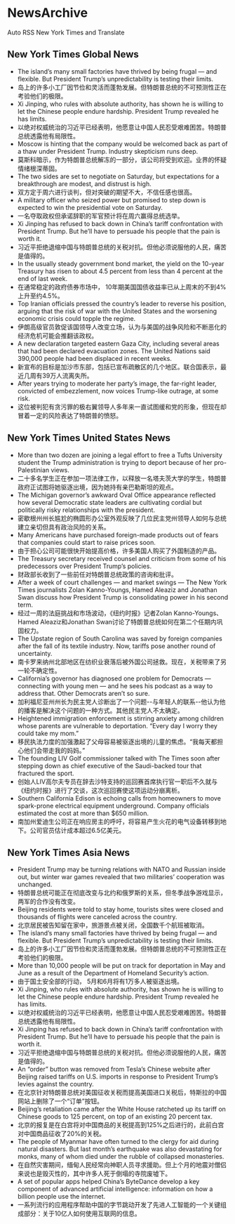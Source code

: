 # NewsArchive
Auto RSS New York Times and Translate

## New York Times Global News
* The island’s many small factories have thrived by being frugal — and flexible. But President Trump’s unpredictability is testing their limits.
* 岛上的许多小工厂因节俭和灵活而蓬勃发展。但特朗普总统的不可预测性正在考验他们的极限。
* Xi Jinping, who rules with absolute authority, has shown he is willing to let the Chinese people endure hardship. President Trump revealed he has limits.
* 以绝对权威统治的习近平已经表明，他愿意让中国人民忍受艰难困苦。特朗普总统透露他有局限性。
* Moscow is hinting that the company would be welcomed back as part of a thaw under President Trump. Industry skepticism runs deep.
* 莫斯科暗示，作为特朗普总统解冻的一部分，该公司将受到欢迎。业界的怀疑情绪根深蒂固。
* The two sides are set to negotiate on Saturday, but expectations for a breakthrough are modest, and distrust is high.
* 双方定于周六进行谈判，但对突破的期望不大，不信任感也很高。
* A military officer who seized power but promised to step down is expected to win the presidential vote on Saturday.
* 一名夺取政权但承诺辞职的军官预计将在周六赢得总统选举。
* Xi Jinping has refused to back down in China’s tariff confrontation with President Trump. But he’ll have to persuade his people that the pain is worth it.
* 习近平拒绝退缩中国与特朗普总统的关税对抗。但他必须说服他的人民，痛苦是值得的。
* In the usually steady government bond market, the yield on the 10-year Treasury has risen to about 4.5 percent from less than 4 percent at the end of last week.
* 在通常稳定的政府债券市场中， 10年期美国国债收益率已从上周末的不到4%上升至约4.5%。
* Top Iranian officials pressed the country’s leader to reverse his position, arguing that the risk of war with the United States and the worsening economic crisis could topple the regime.
* 伊朗高级官员敦促该国领导人改变立场，认为与美国的战争风险和不断恶化的经济危机可能会推翻该政权。
* A new declaration targeted eastern Gaza City, including several areas that had been declared evacuation zones. The United Nations said 390,000 people had been displaced in recent weeks.
* 新宣布的目标是加沙市东部，包括已宣布疏散区的几个地区。联合国表示，最近几周有39万人流离失所。
* After years trying to moderate her party’s image, the far-right leader, convicted of embezzlement, now voices Trump-like outrage, at some risk.
* 这位被判犯有贪污罪的极右翼领导人多年来一直试图缓和党的形象，但现在却冒着一定的风险表达了特朗普的愤怒。

## New York Times United States News
* More than two dozen are joining a legal effort to free a Tufts University student the Trump administration is trying to deport because of her pro-Palestinian views.
* 二十多名学生正在参加一项法律工作，以释放一名塔夫茨大学的学生，特朗普政府正试图将她驱逐出境，因为她持有亲巴勒斯坦的观点。
* The Michigan governor’s awkward Oval Office appearance reflected how several Democratic state leaders are cultivating cordial but politically risky relationships with the president.
* 密歇根州州长尴尬的椭圆形办公室外观反映了几位民主党州领导人如何与总统建立亲切但具有政治风险的关系。
* Many Americans have purchased foreign-made products out of fears that companies could start to raise prices soon.
* 由于担心公司可能很快开始提高价格，许多美国人购买了外国制造的产品。
* The Treasury secretary received counsel and criticism from some of his predecessors over President Trump’s policies.
* 财政部长收到了一些前任对特朗普总统政策的咨询和批评。
* After a week of court challenges — and market swings — The New York Times journalists Zolan Kanno-Youngs, Hamed Aleaziz and Jonathan Swan discuss how President Trump is consolidating power in his second term.
* 经过一周的法庭挑战和市场波动，《纽约时报》记者Zolan Kanno-Youngs、Hamed Aleaziz和Jonathan Swan讨论了特朗普总统如何在第二个任期内巩固权力。
* The Upstate region of South Carolina was saved by foreign companies after the fall of its textile industry. Now, tariffs pose another round of uncertainty.
* 南卡罗来纳州北部地区在纺织业衰落后被外国公司拯救。现在，关税带来了另一轮不确定性。
* California’s governor has diagnosed one problem for Democrats — connecting with young men — and he sees his podcast as a way to address that. Other Democrats aren’t so sure.
* 加利福尼亚州州长为民主党人诊断出了一个问题--与年轻人的联系--他认为他的播客是解决这个问题的一种方式。其他民主党人不太确定。
* Heightened immigration enforcement is stirring anxiety among children whose parents are vulnerable to deportation. “Every day I worry they could take my mom.”
* 移民执法力度的加强激起了父母容易被驱逐出境的儿童的焦虑。“我每天都担心他们会带走我的妈妈。”
* The founding LIV Golf commissioner talked with The Times soon after stepping down as chief executive of the Saudi-backed tour that fractured the sport.
* 创始人LIV高尔夫专员在辞去沙特支持的巡回赛首席执行官一职后不久就与《纽约时报》进行了交谈，这次巡回赛使这项运动分崩离析。
* Southern California Edison is echoing calls from homeowners to move spark-prone electrical equipment underground. Company officials estimated the cost at more than $650 million.
* 南加州爱迪生公司正在响应房主的呼吁，将容易产生火花的电气设备转移到地下。公司官员估计成本超过6.5亿美元。

## New York Times Asia News
* President Trump may be turning relations with NATO and Russian inside out, but winter war games revealed that two militaries’ cooperation was unchanged.
* 特朗普总统可能正在彻底改变与北约和俄罗斯的关系，但冬季战争游戏显示，两军的合作没有改变。
* Beijing residents were told to stay home, tourists sites were closed and thousands of flights were canceled across the country.
* 北京居民被告知留在家中，旅游景点被关闭，全国数千个航班被取消。
* The island’s many small factories have thrived by being frugal — and flexible. But President Trump’s unpredictability is testing their limits.
* 岛上的许多小工厂因节俭和灵活而蓬勃发展。但特朗普总统的不可预测性正在考验他们的极限。
* More than 10,000 people will be put on track for deportation in May and June as a result of the Department of Homeland Security’s action.
* 由于国土安全部的行动， 5月和6月将有1万多人被驱逐出境。
* Xi Jinping, who rules with absolute authority, has shown he is willing to let the Chinese people endure hardship. President Trump revealed he has limits.
* 以绝对权威统治的习近平已经表明，他愿意让中国人民忍受艰难困苦。特朗普总统透露他有局限性。
* Xi Jinping has refused to back down in China’s tariff confrontation with President Trump. But he’ll have to persuade his people that the pain is worth it.
* 习近平拒绝退缩中国与特朗普总统的关税对抗。但他必须说服他的人民，痛苦是值得的。
* An “order” button was removed from Tesla’s Chinese website after Beijing raised tariffs on U.S. imports in response to President Trump’s levies against the country.
* 在北京针对特朗普总统对美国征收关税而提高美国进口关税后，特斯拉的中国网站上删除了一个“订单”按钮。
* Beijing’s retaliation came after the White House ratcheted up its tariff on Chinese goods to 125 percent, on top of an existing 20 percent tax.
* 北京的报复是在白宫将对中国商品的关税提高到125%之后进行的，此前白宫对中国商品征收了20%的关税。
* The people of Myanmar have often turned to the clergy for aid during natural disasters. But last month’s earthquake was also devastating for monks, many of whom died under the rubble of collapsed monasteries.
* 在自然灾害期间，缅甸人民经常向神职人员寻求援助。但上个月的地震对僧侣来说也是毁灭性的，其中许多人死于倒塌的寺院废墟下。
* A set of popular apps helped China’s ByteDance develop a key component of advanced artificial intelligence: information on how a billion people use the internet.
* 一系列流行的应用程序帮助中国的字节跳动开发了先进人工智能的一个关键组成部分：关于10亿人如何使用互联网的信息。

